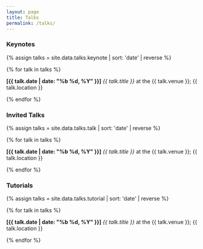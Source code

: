 ```yaml
---
layout: page
title: Talks
permalink: /talks/
---
```


<div id='keynotes'>

<h3> Keynotes </h3>

{% assign talks = site.data.talks.keynote | sort: 'date' | reverse %}

{% for talk in talks %}

  <p>
  <b>[{{ talk.date | date: "%b %d, %Y" }}]</b> <i>{{ talk.title }}</i> at the {{ talk.venue }};
	{{ talk.location }}
  </p>

{% endfor %}

</div>

<div id='talks'>

<h3> Invited Talks </h3>

{% assign talks = site.data.talks.talk | sort: 'date' | reverse %}

{% for talk in talks %}

  <p>
  <b>[{{ talk.date | date: "%b %d, %Y" }}]</b> <i>{{ talk.title }}</i> at the {{ talk.venue }};
	{{ talk.location }}
  </p>

{% endfor %}

</div>

<div id='tutorials'>

<h3> Tutorials </h3>

{% assign talks = site.data.talks.tutorial | sort: 'date' | reverse %}

{% for talk in talks %}

  <p>
  <b>[{{ talk.date | date: "%b %d, %Y" }}]</b> <i>{{ talk.title }}</i> at the {{ talk.venue }};
	{{ talk.location }}
  </p>

{% endfor %}

</div>
